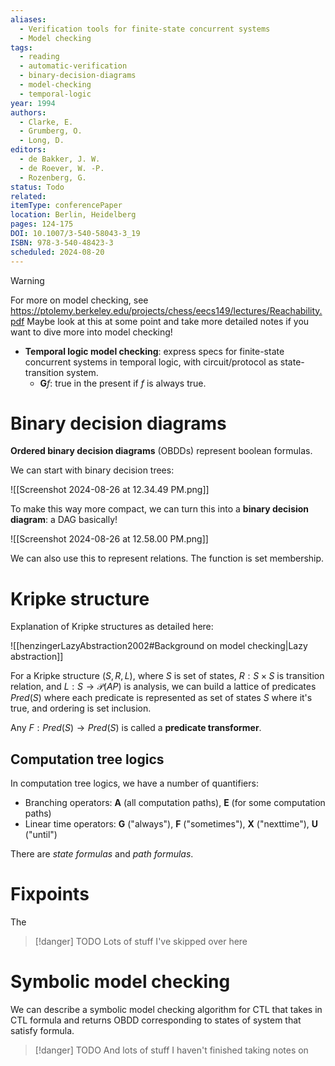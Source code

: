 ```yaml
---
aliases:
  - Verification tools for finite-state concurrent systems
  - Model checking
tags:
  - reading
  - automatic-verification
  - binary-decision-diagrams
  - model-checking
  - temporal-logic
year: 1994
authors:
  - Clarke, E.
  - Grumberg, O.
  - Long, D.
editors:
  - de Bakker, J. W.
  - de Roever, W. -P.
  - Rozenberg, G.
status: Todo
related: 
itemType: conferencePaper
location: Berlin, Heidelberg
pages: 124-175
DOI: 10.1007/3-540-58043-3_19
ISBN: 978-3-540-48423-3
scheduled: 2024-08-20
---
```

> [!warning]
> For more on model checking, see https://ptolemy.berkeley.edu/projects/chess/eecs149/lectures/Reachability.pdf
> Maybe look at this at some point and take more detailed notes if you want to dive more into model checking!

- **Temporal logic model checking**: express specs for finite-state concurrent systems in temporal logic, with circuit/protocol as state-transition system.
	- $\mathbf{G} f$: true in the present if $f$ is always true.

# Binary decision diagrams

**Ordered binary decision diagrams** (OBDDs) represent boolean formulas.

We can start with binary decision trees:

![[Screenshot 2024-08-26 at 12.34.49 PM.png]]

To make this way more compact, we can turn this into a **binary decision diagram**: a DAG basically!

![[Screenshot 2024-08-26 at 12.58.00 PM.png]]

We can also use this to represent relations. The function is set membership.

# Kripke structure

Explanation of Kripke structures as detailed here:

![[henzingerLazyAbstraction2002#Background on model checking|Lazy abstraction]]

For a Kripke structure $(S, R, L)$, where $S$ is set of states, $R : S \times S$ is transition relation, and $L : S \to \mathcal{P}(AP)$ is analysis, we can build a lattice of predicates $Pred(S)$ where each predicate is represented as set of states $S$ where it's true, and ordering is set inclusion.

Any $F : Pred(S) \to Pred(S)$ is called a **predicate transformer**.

## Computation tree logics

In computation tree logics, we have a number of quantifiers:

- Branching operators: $\mathbf{A}$ (all computation paths), $\mathbf{E}$ (for some computation paths)
- Linear time operators: $\mathbf{G}$ ("always"), $\mathbf{F}$ ("sometimes"), $\mathbf{X}$ ("nexttime"), $\mathbf{U}$ ("until")

There are *state formulas* and *path formulas*.

# Fixpoints

The 

> [!danger] TODO
> Lots of stuff I've skipped over here

# Symbolic model checking

We can describe a symbolic model checking algorithm for CTL that takes in CTL formula and returns OBDD corresponding to states of system that satisfy formula.

> [!danger] TODO
> And lots of stuff I haven't finished taking notes on